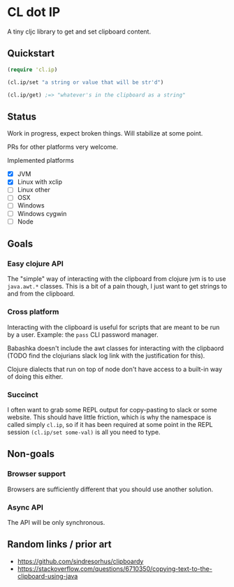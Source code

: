 # CL dot IP

A tiny cljc library to get and set clipboard content.

## Quickstart

``` clojure
(require 'cl.ip)

(cl.ip/set "a string or value that will be str'd")

(cl.ip/get) ;=> "whatever's in the clipboard as a string"
```

## Status

Work in progress, expect broken things. Will stabilize at some point.

PRs for other platforms very welcome.

Implemented platforms

- [x] JVM
- [x] Linux with xclip
- [ ] Linux other
- [ ] OSX
- [ ] Windows
- [ ] Windows cygwin
- [ ] Node

## Goals

### Easy clojure API

The "simple" way of interacting with the clipboard from clojure jvm is
to use `java.awt.*` classes. This is a bit of a pain though, I just
want to get strings to and from the clipboard.

### Cross platform

Interacting with the clipboard is useful for
scripts that are meant to be run by a user. Example: the `pass` CLI
password manager.

Babashka doesn't include the awt classes for interacting with the
clipbaord (TODO find the clojurians slack log link with the
justification for this).

Clojure dialects that run on top of node don't have access to a built-in way of
doing this either.

### Succinct

I often want to grab some REPL output for copy-pasting to slack or
some website. This should have little friction, which is why the
namespace is called simply `cl.ip`, so if it has been required at some
point in the REPL session `(cl.ip/set some-val)` is all you need to
type.

## Non-goals

### Browser support

Browsers are sufficiently different that you should use another solution.

### Async API

The API will be only synchronous.


## Random links / prior art

* https://github.com/sindresorhus/clipboardy
* https://stackoverflow.com/questions/6710350/copying-text-to-the-clipboard-using-java
